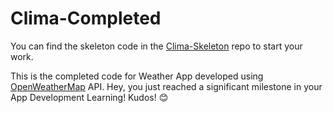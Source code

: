 <h1>Clima-Completed</h1>

You can find the skeleton code in the <a href="https://github.com/BhumikaSaini/Clima-Skeleton">Clima-Skeleton</a> repo to start your work.

This is the completed code for Weather App developed using <a href="https://openweathermap.org/">OpenWeatherMap</a> API.
Hey, you just reached a significant milestone in your App Development Learning! Kudos! :blush:
